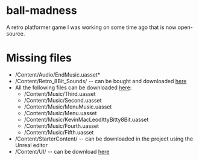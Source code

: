 # ball-madness
A retro platformer game I was working on some time ago that is now open-source.


# Missing files
- /Content/Audio/EndMusic.uasset*
- /Content/Retro_8Bit_Sounds/ -- can be bought and downloaded [here](https://www.unrealengine.com/marketplace/en-US/product/retro-8bit-sounds)
- All the following files can be downloaded [here](
https://drive.google.com/uc?export=download&id=10Yj7_ESOVQFVvvVFY0zTeI1Qph9FfApl):
  - /Content/Music/Third.uasset
  - /Content/Music/Second.uasset
  - /Content/Music/MenuMusic.uasset
  - /Content/Music/Menu.uasset
  - /Content/Music/KevinMacLeodIttyBitty8Bit.uasset
  - /Content/Music/Fourth.uasset
  - /Content/Music/Fifth.uasset
- /Content/StarterContent/ -- can be downloaded in the project using the Unreal editor
- /Content/UI/ -- can be download [here](https://drive.google.com/uc?export=download&id=1UdJy_iXvuwFb-pXJJ-vuZ6y5hmewWzDJ)
